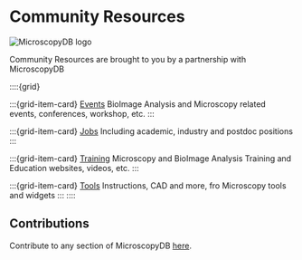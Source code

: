 # Community Resources
![MicroscopyDB logo](./images/microsocpyDB_logo-black.png)

Community Resources are brought to you by a partnership with MicroscopyDB

::::{grid}


:::{grid-item-card} [Events](./resources/events)
BioImage Analysis and Microscopy related events, conferences, workshop, etc.
:::

:::{grid-item-card} [Jobs](resources/jobs)
Including academic, industry and postdoc positions
:::

:::{grid-item-card} [Training](resources/training)
Microscopy and BioImage Analysis Training and Education websites, videos, etc.
:::

:::{grid-item-card} [Tools](resources/tools)
Instructions, CAD and more, fro Microscopy tools and widgets
:::
::::

## Contributions
Contribute to any section of MicroscopyDB [here](https://microscopydb.io/#contribute).